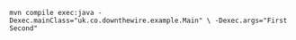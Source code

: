`mvn compile exec:java -Dexec.mainClass="uk.co.downthewire.example.Main" \
  -Dexec.args="First Second"`